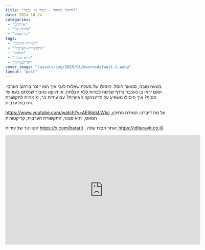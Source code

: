 ```yaml
---
title: "חיסול סנוואר - גיבור או עכבר?"
date: 2024-10-24
categories: 
 - "אורחים"
 - "עידית-בר"
 - "פודקאסט"
tags: 
 - "המזרח-התיכון"
 - "התקשורת-הערבית"
 - "חמאס"
 - "יחיא-סנוור"
 - "קריקטורות"
cover_image: "/assets/img/2025/01/maxresdefault-2.webp"
layout: "post"
---
```


בשעה טובה, סנוואר  חוסל. חיסולו של מעלה שאלות לגבי איך הוא ייזכר ברחוב הערבי. האם יראו בו כעכבר נרדף שניסה לברוח ללא הצלחה, או דווקא כגיבור שנלחם בעוז עד הסוף? איך חיסולו משפיע על הדינמיקה האזורית?
 עם עידית בר, מומחית לתקשורת ותרבות ערבית. 

<https://www.youtube.com/watch?v=AEI6idsLWkc>
על מה דיברנו: המזרח התיכון, חמאס, יחיא סנוור, התקשורת הערבית, קריקטורות

הטוויטר של עידית <https://x.com/bararit> . אתר הבית שלה: <https://iditaravit.co.il/>

<iframe width="610" height="343" src="https://www.youtube.com/embed/AEI6idsLWkc" frameborder="0" allow="accelerometer; autoplay; clipboard-write; encrypted-media; gyroscope; picture-in-picture; web-share" referrerpolicy="strict-origin-when-cross-origin" allowfullscreen></iframe>
